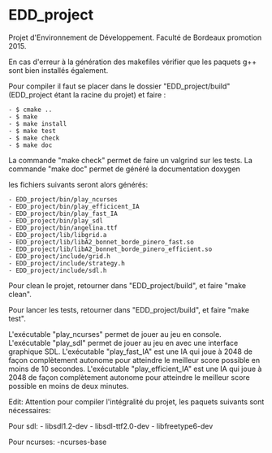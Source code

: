 # EDD_project
Projet d'Environnement de Développement. Faculté de Bordeaux promotion 2015.


En cas d'erreur à la génération des makefiles vérifier que les paquets g++ sont bien installés également.

Pour compiler il faut se placer dans le dossier "EDD_project/build" (EDD_project étant la racine du projet) et faire :

	- $ cmake ..
	- $ make
	- $ make install
	- $ make test
	- $ make check
	- $ make doc

La commande "make check" permet de faire un valgrind sur les tests.
La commande "make doc" permet de généré la documentation doxygen

les fichiers suivants seront alors générés:
	
	- EDD_project/bin/play_ncurses
	- EDD_project/bin/play_efficicent_IA
	- EDD_project/bin/play_fast_IA
	- EDD_project/bin/play_sdl
	- EDD_project/bin/angelina.ttf
	- EDD_project/lib/libgrid.a
	- EDD_project/lib/libA2_bonnet_borde_pinero_fast.so
	- EDD_project/lib/libA2_bonnet_borde_pinero_efficient.so
	- EDD_project/include/grid.h
	- EDD_project/include/strategy.h
	- EDD_project/include/sdl.h

Pour clean le projet, retourner dans "EDD_project/build", et faire "make clean".

Pour lancer les tests, retourner dans "EDD_project/build", et faire "make test".

L'exécutable "play_ncurses" permet de jouer au jeu en console.
L'exécutable "play_sdl" permet de jouer au jeu en avec une interface graphique SDL.
L'exécutable "play_fast_IA" est une IA qui joue à 2048 de façon complètement autonome pour atteindre le meilleur score possible en moins de 10 secondes.
L'exécutable "play_efficient_IA" est une IA qui joue à 2048 de façon complètement autonome pour atteindre le meilleur score possible en moins de deux minutes.



Edit:
Attention pour compiler l'intégralité du projet, les paquets suivants sont nécessaires:

Pour sdl:
	- libsdl1.2-dev
	- libsdl-ttf2.0-dev
	- libfreetype6-dev

Pour ncurses:
	-ncurses-base


